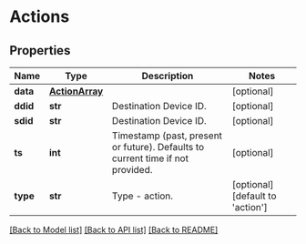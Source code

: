 # Actions

## Properties
Name | Type | Description | Notes
------------ | ------------- | ------------- | -------------
**data** | [**ActionArray**](ActionArray.md) |  | [optional] 
**ddid** | **str** | Destination Device ID. | [optional] 
**sdid** | **str** | Destination Device ID. | [optional] 
**ts** | **int** | Timestamp (past, present or future). Defaults to current time if not provided. | [optional] 
**type** | **str** | Type - action. | [optional] [default to 'action']

[[Back to Model list]](../README.md#documentation-for-models) [[Back to API list]](../README.md#documentation-for-api-endpoints) [[Back to README]](../README.md)


